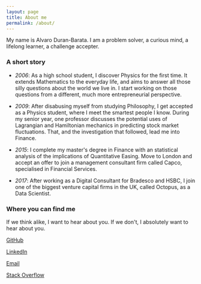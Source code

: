 ```yaml
---
layout: page
title: About me
permalink: /about/
---
```


My name is Alvaro Duran-Barata. I am a problem solver, a curious mind, a lifelong learner, a challenge accepter.

### A short story
- *2006*: As a high school student, I discover Physics for the first time. It extends Mathematics to the everyday life, and aims to answer all those silly questions about the world we live in. I start working on those questions from a different, much more entrepreneurial perspective.

- *2009*: After disabusing myself from studying Philosophy, I get accepted as a Physics student, where I meet the smartest people I know. During my senior year, one professor discusses the potential uses of Lagrangian and Hamiltonian mechanics in predicting stock market fluctuations. That, and the investigation that followed, lead me into Finance.

- *2015*: I complete my master's degree in Finance with an statistical analysis of the implications of Quantitative Easing. Move to London and accept an offer to join a management consultant firm called Capco, specialised in Financial Services.

- *2017*: After working as a Digital Consultant for Bradesco and HSBC, I join one of the biggest venture capital firms in the UK, called Octopus, as a Data Scientist.

### Where you can find me
If we think alike, I want to hear about you. If we don't, I absolutely want to hear about you.

[GitHub](https://github.com/ohduran)

[LinkedIn](https://www.linkedin.com/in/alvaroduranbarata/)

[Email](alvaro.duranb@gmail.com)

[Stack Overflow](https://stackoverflow.com/users/8033883/ohduran)

